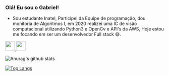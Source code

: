 ### Olá! Eu sou o Gabriel!
- Sou estudante Inatel, Participei da Equipe de programação, dou monitoria de Algoritmos I, em 2020 realizei uma IC de visão computacional utilizando Python3 e OpenCv e API's da AWS, Hoje estou me focando em ser um desenvolvedor Full stack 😄.

 <a href="https://www.linkedin.com/in/gabriel-henrique-da-silva-48aa4a167/"  target="_blank" >
  <img src="https://img.shields.io/badge/LinkedIn-0077B5?style=for-the-badge&logo=linkedin&logoColor=white" height="30px" />
</a>
<a href="https://www.urionlinejudge.com.br/judge/pt/users/statistics/228231"  target="_blank" >
  <img src="https://i.pinimg.com/originals/2c/66/de/2c66decfe536a1b4dd0f5eccba92cb85.png" height="30px" margin-left="7px"/>
</a>
 </br>

![Anurag's github stats](https://github-readme-stats.vercel.app/api?username=Redfox0012&show_icons=true&theme=radical)

[![Top Langs](https://github-readme-stats.vercel.app/api/top-langs/?username=Redfox0012&layout=compact&theme=radical)](https://github.com/Redfox0012/github-readme-stats)

  


<!--
*GabrielHS/GabrielHS* is a ✨ special ✨ repository because its `README.md` (this file) appears on your GitHub profile.
-->